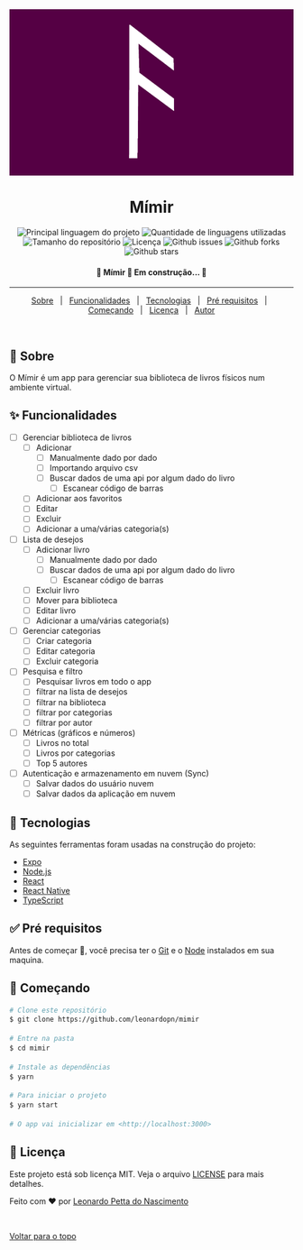 <div align="center" id="top" style="background:#550044">
  <img src="./.github/app.png" alt="Mímir" width="200px"/>
</div>

<h1 align="center">Mímir</h1>

<p align="center">
  <img alt="Principal linguagem do projeto" src="https://img.shields.io/github/languages/top/leonardopn/mimir?color=56BEB8">

  <img alt="Quantidade de linguagens utilizadas" src="https://img.shields.io/github/languages/count/leonardopn/mimir?color=56BEB8">

  <img alt="Tamanho do repositório" src="https://img.shields.io/github/repo-size/leonardopn/mimir?color=56BEB8">

  <img alt="Licença" src="https://img.shields.io/github/license/leonardopn/mimir?color=56BEB8">

  <img alt="Github issues" src="https://img.shields.io/github/issues/leonardopn/mimir?color=56BEB8" />

  <img alt="Github forks" src="https://img.shields.io/github/forks/leonardopn/mimir?color=56BEB8" />

 <img alt="Github stars" src="https://img.shields.io/github/stars/leonardopn/mimir?color=56BEB8" />
</p>

<h4 align="center">
 🚧  Mímir 🚀 Em construção...  🚧
</h4>

<hr>

<p align="center">
  <a href="#dart-sobre">Sobre</a> &#xa0; | &#xa0;
  <a href="#sparkles-funcionalidades">Funcionalidades</a> &#xa0; | &#xa0;
  <a href="#rocket-tecnologias">Tecnologias</a> &#xa0; | &#xa0;
  <a href="#white_check_mark-pré-requisitos">Pré requisitos</a> &#xa0; | &#xa0;
  <a href="#checkered_flag-começando">Começando</a> &#xa0; | &#xa0;
  <a href="#memo-licença">Licença</a> &#xa0; | &#xa0;
  <a href="https://github.com/leonardopn" target="_blank">Autor</a>
</p>

<br>

## :dart: Sobre

O Mímir é um app para gerenciar sua biblioteca de livros físicos num ambiente virtual.

## :sparkles: Funcionalidades

- [ ] Gerenciar biblioteca de livros
  - [ ] Adicionar
    - [ ] Manualmente dado por dado
    - [ ] Importando arquivo csv
    - [ ] Buscar dados de uma api por algum dado do livro
      - [ ] Escanear código de barras
  - [ ] Adicionar aos favoritos
  - [ ] Editar
  - [ ] Excluir
  - [ ] Adicionar a uma/várias categoria(s)
- [ ] Lista de desejos
  - [ ] Adicionar livro
    - [ ] Manualmente dado por dado
    - [ ] Buscar dados de uma api por algum dado do livro
      - [ ] Escanear código de barras
  - [ ] Excluir livro
  - [ ] Mover para biblioteca
  - [ ] Editar livro
  - [ ] Adicionar a uma/várias categoria(s)
- [ ] Gerenciar categorias
  - [ ] Criar categoria
  - [ ] Editar categoria
  - [ ] Excluir categoria
- [ ] Pesquisa e filtro
  - [ ] Pesquisar livros em todo o app
  - [ ] filtrar na lista de desejos
  - [ ] filtrar na biblioteca
  - [ ] filtrar por categorias
  - [ ] filtrar por autor
- [ ] Métricas (gráficos e números)
  - [ ] Livros no total
  - [ ] Livros por categorias
  - [ ] Top 5 autores
- [ ] Autenticação e armazenamento em nuvem (Sync)
  - [ ] Salvar dados do usuário nuvem
  - [ ] Salvar dados da aplicação em nuvem

## :rocket: Tecnologias

As seguintes ferramentas foram usadas na construção do projeto:

- [Expo](https://expo.io/)
- [Node.js](https://nodejs.org/en/)
- [React](https://pt-br.reactjs.org/)
- [React Native](https://reactnative.dev/)
- [TypeScript](https://www.typescriptlang.org/)

## :white_check_mark: Pré requisitos

Antes de começar :checkered_flag:, você precisa ter o [Git](https://git-scm.com) e o [Node](https://nodejs.org/en/) instalados em sua maquina.

## :checkered_flag: Começando

```bash
# Clone este repositório
$ git clone https://github.com/leonardopn/mimir

# Entre na pasta
$ cd mimir

# Instale as dependências
$ yarn

# Para iniciar o projeto
$ yarn start

# O app vai inicializar em <http://localhost:3000>
```

## :memo: Licença

Este projeto está sob licença MIT. Veja o arquivo [LICENSE](LICENSE.md) para mais detalhes.

Feito com :heart: por <a href="https://github.com/leonardopn" target="_blank">Leonardo Petta do Nascimento</a>

&#xa0;

<a href="#top">Voltar para o topo</a>
